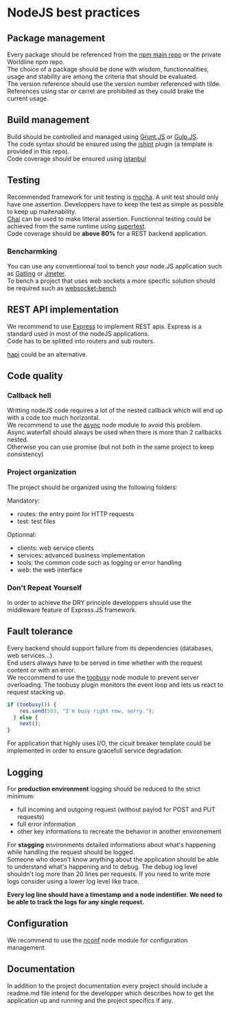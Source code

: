 # NodeJS best practices

## Package management
Every package should be referenced from the [npm main repo](https://www.npmjs.org) or the private Worldline npm repo.    
The choice of a package should be done with wisdom, functionnalities, usage and stability are among the criteria that should be evaluated.   
The version reference should use the version number referenced with tilde. References using star or carret are prohibited as they could brake the current usage. 

## Build management
Build should be controlled and managed using [Grunt.JS](http://gruntjs.com/) or [Gulp.JS](http://gulpjs.com/).    
The code syntax should be ensured using the [jshint](http://jshint.com/) plugin (a template is provided in this repo).    
Code coverage should be ensured using [istanbul](https://github.com/gotwarlost/istanbul)

## Testing
Recommended framework for unit testing is [mocha](https://github.com/mochajs/mocha). A unit test should only have one assertion. Developpers have to keep the test as simple as possible to keep up maitenability.  
[Chai](http://chaijs.com/) can be used to make litteral assertion.
Functionnal testing could be achieved from the same runtime using [supertest](https://github.com/tj/supertest).    
Code coverage should be **above 80%** for a REST backend application. 

### Bencharmking
You can use any conventionnal tool to bench your node.JS application such as [Gatling](http://gatling.io/) or [Jmeter](http://jmeter.apache.org/).   
To bench a project that uses web sockets a more specific solution should be required such as [websocket-bench](https://github.com/M6Web/websocket-bench)   

## REST API implementation

We recommend to use [Express](http://expressjs.com/) to implement REST apis. Express is a standard used in most of the nodeJS applications.   
Code has to be splitted into routers and sub routers.     

[hapi](http://hapijs.com/) could be an alternative.

## Code quality

### Callback hell
Writting nodeJS code requires a lot of the nested callback which will end up with a code too much horizontal.     
We recommend to use the [async](https://github.com/caolan/async) node module to avoid this problem.   
Async.waterfall should always be used when there is more than 2 callbacks nested.    
Otherwise you can use promise (but not both in the same project to keep consistency)

### Project organization
The project should be organized using the following folders:

Mandatory:
* routes: the entry point for HTTP requests
* test: test files

Optionnal:
* clients:  web service clients
* services: advanced business implementation
* tools: the common code such as logging or error handling
* web: the web interface

### Don't Repeat Yourself
In order to achieve the DRY principle developpers should use the middleware feature of Express.JS framework.  

## Fault tolerance
Every backend should support failure from its dependencies (databases, web services...).    
End users always have to be served in time whether with the request content or with an error.   
We reccommend to use the [toobusy](https://github.com/lloyd/node-toobusy)  node module to prevent server overloading. The toobusy plugin monitors the event loop and lets us react to request stacking up.    

```javascript
if (toobusy()) {
    res.send(503, "I'm busy right now, sorry.");
  } else {
    next();
}
```
     
For application that highly uses I/O, the cicuit breaker template could be implemented in order to ensure gracefull service degradation.

## Logging
For **production environment** logging should be reduced to the strict minimum:
* full incoming and outgoing request (without paylod for POST and PUT requests)
* full error information
* other key informations to recreate the behavior in another environement

For **stagging** environments detailed informations about what's happening while handling the request should be logged.   
Someone who doesn't know anything about the application should be able to understand what's happening and to debug. 
The debug log level shouldn't log more than 20 lines per requests. If you need to write more logs consider using a lower log level like trace.    
 
**Every log line should have a timestamp and a node indentifier. We need to be able to track the logs for any single request.**

## Configuration
We recommend to use the [nconf](https://github.com/flatiron/nconf) node module for configuration management.
## Documentation
In addition to the project documentation every project should include a readme.md file intend for the developper which describes how to get the application up and running and the project specifics if any.
